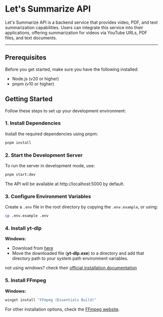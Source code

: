 # Let's Summarize API

Let's Summarize API is a backend service that provides video, PDF, and text summarization capabilities. Users can integrate this service into their applications, offering summarization for videos via YouTube URLs, PDF files, and text documents.

---

## Prerequisites

Before you get started, make sure you have the following installed:

- Node.js (v20 or higher)
- pnpm (v10 or higher)

## Getting Started

Follow these steps to set up your development environment:

### 1. Install Dependencies

Install the required dependencies using pnpm:

```bash
pnpm install
```
### 2. Start the Development Server
To run the server in development mode, use:

```bash
pnpm start:dev
```
The API will be available at http://localhost:5000 by default.

### 3. Configure Environment Variables

Create a `.env` file in the root directory by copying the `.env.example`, or using:

```bash
cp .env.example .env
```
### 4. Install yt-dlp

**Windows:**
- Download from [here](https://github.com/yt-dlp/yt-dlp/releases/latest/download/yt-dlp.exe)
- Move the downloaded file (**yt-dlp.exe**) to a directory and add that directory path to your system path environment variables.

not using windows? check their [official installation documentation](https://github.com/yt-dlp/yt-dlp?tab=readme-ov-file#installation)

### 5. Install FFmpeg

**Windows:**
```bash
winget install "FFmpeg (Essentials Build)"
```

For other installation options, check the [FFmpeg website](https://ffmpeg.org/download.html).